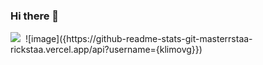 ### Hi there 👋
<img src="https://github-profile-summary-cards.vercel.app/api/cards/profile-details?username=klimovg" />
<img src="" />
![image]({https://github-readme-stats-git-masterrstaa-rickstaa.vercel.app/api?username={klimovg}})
<!--
**KlimovG/KlimovG** is a ✨ _special_ ✨ repository because its `README.md` (this file) appears on your GitHub profile.

Here are some ideas to get you started:

- 🔭 I’m currently working on ...
- 🌱 I’m currently learning ...
- 👯 I’m looking to collaborate on ...
- 🤔 I’m looking for help with ...
- 💬 Ask me about ...
- 📫 How to reach me: ...
- 😄 Pronouns: ...
- ⚡ Fun fact: ...
-->
